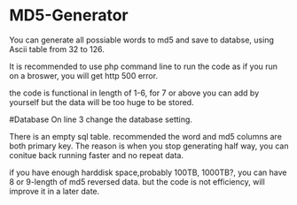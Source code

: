 MD5-Generator
=============

You can generate all possiable words to md5 and save to databse, using Ascii table from 32 to 126.

It is recommended to use php command line to run the code as if you run on a broswer, you will get http 500 error.

the code is functional in length of 1-6, for 7 or above you can add by yourself but the data will be too huge to be stored.


#Database
On line 3 change the database setting.

There is an empty sql table. recommended the word and md5 columns are both primary key. The reason is when you stop generating half way, you can conitue back running faster and no repeat data.


if you have enough harddisk space,probably 100TB, 1000TB?, you can have 8 or 9-length of md5 reversed data. but the code is not efficiency, will improve it in a later date.

